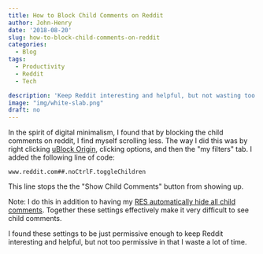 ```yaml
---
title: How to Block Child Comments on Reddit
author: John-Henry
date: '2018-08-20'
slug: how-to-block-child-comments-on-reddit
categories:
  - Blog
tags:
  - Productivity
  - Reddit
  - Tech

description: 'Keep Reddit interesting and helpful, but not wasting too much time'
image: "img/white-slab.png"
draft: no
---
```




In the spirit of digital minimalism, I found that by blocking the child comments on reddit, I find myself scrolling less. The way I did this was by right clicking [uBlock Origin](https://chrome.google.com/webstore/detail/ublock-origin/cjpalhdlnbpafiamejdnhcphjbkeiagm), clicking options, and then the "my filters" tab. I added the following line of code:

> 
  `www.reddit.com##.noCtrlF.toggleChildren`
  
This line stops the the "Show Child Comments" button from showing up.

Note: I do this in addition to having my [RES automatically hide all child comments](https://www.reddit.com/r/Dashboard/#res:settings/hideChildComments). Together these settings effectively make it very difficult to see child comments.

I found these settings to be just permissive enough to keep Reddit interesting and helpful, but not too permissive in that I waste a lot of time.